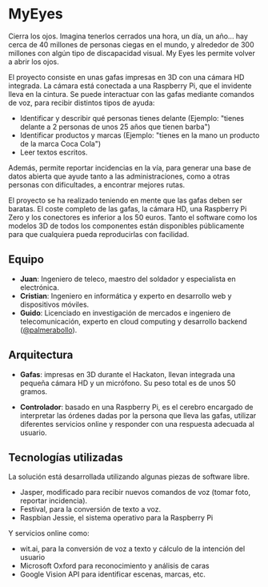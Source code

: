 # MyEyes

Cierra los ojos. Imagina tenerlos cerrados una hora, un día, un año... hay cerca de 40 millones de personas ciegas en el mundo, y alrededor de 300 millones con algún tipo de discapacidad visual. My Eyes les permite volver a abrir los ojos. 

El proyecto consiste en unas gafas impresas en 3D con una cámara HD integrada. La cámara está conectada a una Raspberry Pi, que el invidente lleva en la cintura. Se puede interactuar con las gafas mediante comandos de voz, para recibir distintos tipos de ayuda:

- Identificar y describir qué personas tienes delante (Ejemplo: "tienes delante a 2 personas de unos 25 años que tienen barba")
- Identificar productos y marcas (Ejemplo: "tienes en la mano un producto de la marca Coca Cola")
- Leer textos escritos.

Además, permite reportar incidencias en la vía, para generar una base de datos abierta que ayude tanto a las administraciones, como a otras personas con dificultades, a encontrar mejores rutas.

El proyecto se ha realizado teniendo en mente que las gafas deben ser baratas. El coste completo de las gafas, la cámara HD, una Raspberry Pi Zero y los conectores es inferior a los 50 euros. Tanto el software como los modelos 3D de todos los componentes están disponibles públicamente para que cualquiera pueda reproducirlas con facilidad.

## Equipo

* **Juan**: Ingeniero de teleco, maestro del soldador y especialista en electrónica.
* **Cristian**: Ingeniero en informática y experto en desarrollo web y dispositivos móviles.
* **Guido**: Licenciado en investigación de mercados e ingeniero de telecomunicación, experto en cloud computing y desarrollo backend ([@palmerabollo](http://twitter.com/palmerabollo)).

## Arquitectura

* **Gafas**: impresas en 3D durante el Hackaton, llevan integrada una pequeña cámara HD y un micrófono. Su peso total es de unos 50 gramos.

* **Controlador**: basado en una Raspberry Pi, es el cerebro encargado de interpretar las órdenes dadas por la persona que lleva las gafas, utilizar diferentes servicios online y responder con una respuesta adecuada al usuario.

## Tecnologías utilizadas

La solución está desarrollada utilizando algunas piezas de software libre.

* Jasper, modificado para recibir nuevos comandos de voz (tomar foto, reportar incidencia).
* Festival, para la conversión de texto a voz.
* Raspbian Jessie, el sistema operativo para la Raspberry Pi

Y servicios online como:
* wit.ai, para la conversión de voz a texto y cálculo de la intención del usuario
* Microsoft Oxford para reconocimiento y análisis de caras
* Google Vision API para identificar escenas, marcas, etc.
